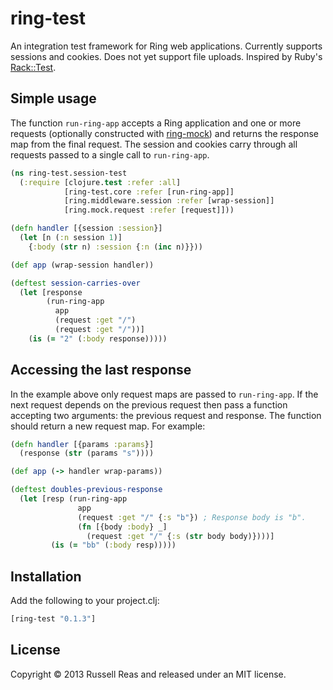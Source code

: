 # ring-test

An integration test framework for Ring web applications. Currently supports sessions and cookies. Does not yet support file uploads. Inspired by Ruby's [Rack::Test](https://github.com/brynary/rack-test).

## Simple usage

The function `run-ring-app` accepts a Ring application and one or more requests (optionally constructed with [ring-mock](http://github.com/weavejester/ring-mock)) and returns the response map from the final request.  The session and cookies carry through all requests passed to a single call to `run-ring-app`.

```clojure
(ns ring-test.session-test
  (:require [clojure.test :refer :all]
            [ring-test.core :refer [run-ring-app]]
            [ring.middleware.session :refer [wrap-session]]
            [ring.mock.request :refer [request]]))

(defn handler [{session :session}]
  (let [n (:n session 1)]
    {:body (str n) :session {:n (inc n)}}))

(def app (wrap-session handler))

(deftest session-carries-over
  (let [response
        (run-ring-app
          app
          (request :get "/")
          (request :get "/"))]
    (is (= "2" (:body response)))))
```

## Accessing the last response

In the example above only request maps are passed to `run-ring-app`.
If the next request depends on the previous request then pass a
function accepting two arguments: the previous request and response.
The function should return a new request map.  For example:

```clojure
(defn handler [{params :params}]
  (response (str (params "s"))))

(def app (-> handler wrap-params))

(deftest doubles-previous-response
  (let [resp (run-ring-app
               app
               (request :get "/" {:s "b"}) ; Response body is "b".
               (fn [{body :body} _]
                 (request :get "/" {:s (str body body)})))]
         (is (= "bb" (:body resp)))))
```

## Installation

Add the following to your project.clj:

```clojure
[ring-test "0.1.3"]
```

## License

Copyright © 2013 Russell Reas and released under an MIT license.

